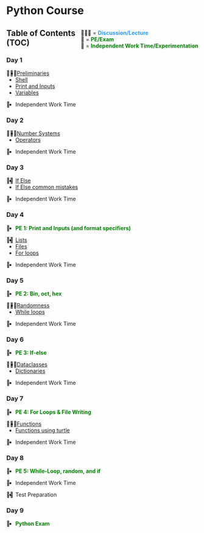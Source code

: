 # Python Course

<div style=float:right>
  
👨🏽‍🏫 = <span style="color: #2c99ff"><b>Discussion/Lecture</b></span>  
🧠 = <span style="color: green"><b>PE/Exam</b></span>  
🔬 = <span style="color: green"><b>Independent Work Time/Experimentation</b></span>
</div>

## Table of Contents (TOC)

### Day 1 

<div style=float:left>👨🏽‍🏫</div> 

- [Preliminaries][ex_0a_preliminaries] 
- [Shell][ex_0b_shell]
- [Print and Inputs][ex_1a_prints_and_inputs]  
- [Variables][ex_1b_variables_modules_formatting]

<div style=float:left>🔬</div> 

- Independent Work Time

### Day 2

<div style=float:left>👩🏽‍🏫</div>  

- [Number Systems][ex_2a_number_systems]  
- [Operators][ex_2b_operators]

<div style=float:left>🔬</div> 

- Independent Work Time

### Day 3

<div style=float:left>👨‍🏫</div>  

- [If Else][ex_3a_if_else]  
- [If Else common mistakes][ex_3b_if_else_common_mistakes]

<div style=float:left>🔬</div> 

- Independent Work Time

### Day 4

<div style=float:left>🧠</div> 

- <span style="color: green"><b>PE 1: Print and Inputs (and format specifiers)</b></span>

<div style=float:left>👩‍🏫</div>   

- [Lists][ex_4a_lists] 
- [Files][ex_4b_files]
- [For loops][ex_4c_for_loops]

<div style=float:left>🔬</div> 

- Independent Work Time

### Day 5

<div style=float:left>🧠</div> 

- <span style="color: green"><b>PE 2: Bin, oct, hex</b></span>

<div style=float:left>👨🏽‍🏫</div>   

- [Randomness][ex_5a_randomness]
- [While loops][ex_5b_while_loops]

<div style=float:left>🔬</div> 

- Independent Work Time

### Day 6

<div style=float:left>🧠</div> 

- <span style="color: green"><b>PE 3: If-else</b></span>

<div style=float:left>👩🏼‍🏫</div>   

- [Dataclasses][ex_6a_dataclasses]
- [Dictionaries][ex_6b_dictionaries]

<div style=float:left>🔬</div> 

- Independent Work Time

### Day 7

<div style=float:left>🧠</div> 

- <span style="color: green"><b>PE 4: For Loops & File Writing</b></span>

<div style=float:left>👨🏼‍🏫</div>   

- [Functions][ex_6c_functions]
- [Functions using turtle][ex_6d_functions_using_turtle]

<div style=float:left>🔬</div> 

- Independent Work Time

### Day 8

<div style=float:left>🧠</div> 

- <span style="color: green"><b>PE 5: While-Loop, random, and if </b></span>

<div style=float:left>🔬</div> 

- Independent Work Time

<div style=float:left>👩‍🏫</div> 

- Test Preparation

### Day 9

<div style=float:left>🧠</div>  

- <span style="color: green"><b>Python Exam</b></span>



[ex_0a_preliminaries]: https://github.com/python-can-define-radio/python-course/blob/main/classroom_activities/Ch01_Basics/ex_0a_preliminaries.md  
[ex_0b_shell]: https://github.com/python-can-define-radio/python-course/blob/main/classroom_activities/Ch01_Basics/ex_0b_shell.md
[ex_1a_prints_and_inputs]: https://github.com/python-can-define-radio/python-course/blob/main/classroom_activities/Ch01_Basics/ex_1a_print_and_inputs.md
[ex_1b_variables_modules_formatting]: https://github.com/python-can-define-radio/python-course/blob/main/classroom_activities/Ch01_Basics/ex_1b_variables_modules_formatting.md
[ex_2a_number_systems]: https://github.com/python-can-define-radio/python-course/blob/main/classroom_activities/Ch01_Basics/ex_2a_number_systems.md
[ex_2b_operators]: https://github.com/python-can-define-radio/python-course/blob/main/classroom_activities/Ch01_Basics/ex_2b_operators.md
[ex_3a_if_else]: https://github.com/python-can-define-radio/python-course/blob/main/classroom_activities/Ch01_Basics/ex_3a_if_else.md
[ex_3b_if_else_common_mistakes]: https://github.com/python-can-define-radio/python-course/blob/main/classroom_activities/Ch01_Basics/ex_3b_if_else_common_mistakes.md
[ex_4a_lists]: https://github.com/python-can-define-radio/python-course/blob/main/classroom_activities/Ch01_Basics/ex_4a_lists.md
[ex_4b_files]: https://github.com/python-can-define-radio/python-course/blob/main/classroom_activities/Ch01_Basics/ex_4b_files.md
[ex_4c_for_loops]: https://github.com/python-can-define-radio/python-course/blob/main/classroom_activities/Ch01_Basics/ex_4c_for_loops.md
[ex_5a_randomness]: https://github.com/python-can-define-radio/python-course/blob/main/classroom_activities/Ch01_Basics/ex_5a_randomness.md
[ex_5b_while_loops]: https://github.com/python-can-define-radio/python-course/blob/main/classroom_activities/Ch01_Basics/ex_5b_while_loops.md
[ex_6a_dataclasses]: https://github.com/python-can-define-radio/python-course/blob/main/classroom_activities/Ch01_Basics/ex_6a_dataclasses.md
[ex_6b_dictionaries]: https://github.com/python-can-define-radio/python-course/blob/main/classroom_activities/Ch01_Basics/ex_6b_dictionaries.md
[ex_6c_functions]: https://github.com/python-can-define-radio/python-course/blob/main/classroom_activities/Ch01_Basics/ex_6c_functions.md
[ex_6d_functions_using_turtle]: https://github.com/python-can-define-radio/python-course/blob/main/classroom_activities/Ch01_Basics/ex_6d_functions_using_turtle.md
